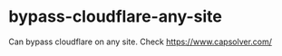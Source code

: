 # bypass-cloudflare-any-site
Can bypass cloudflare on any site. Check https://www.capsolver.com/ 











                                                                                                                            